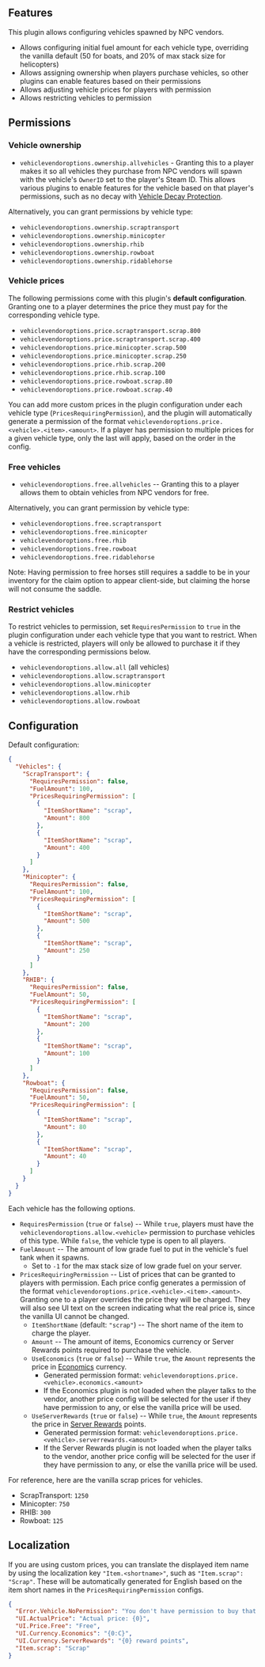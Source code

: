 ## Features

This plugin allows configuring vehicles spawned by NPC vendors.

- Allows configuring initial fuel amount for each vehicle type, overriding the vanilla default (50 for boats, and 20% of max stack size for helicopters)
- Allows assigning ownership when players purchase vehicles, so other plugins can enable features based on their permissions
- Allows adjusting vehicle prices for players with permission
- Allows restricting vehicles to permission

## Permissions

### Vehicle ownership

- `vehiclevendoroptions.ownership.allvehicles` - Granting this to a player makes it so all vehicles they purchase from NPC vendors will spawn with the vehicle's `OwnerID` set to the player's Steam ID. This allows various plugins to enable features for the vehicle based on that player's permissions, such as no decay with [Vehicle Decay Protection](https://umod.org/plugins/vehicle-decay-protection).

Alternatively, you can grant permissions by vehicle type:

- `vehiclevendoroptions.ownership.scraptransport`
- `vehiclevendoroptions.ownership.minicopter`
- `vehiclevendoroptions.ownership.rhib`
- `vehiclevendoroptions.ownership.rowboat`
- `vehiclevendoroptions.ownership.ridablehorse`

### Vehicle prices

The following permissions come with this plugin's **default configuration**. Granting one to a player determines the price they must pay for the corresponding vehicle type.

- `vehiclevendoroptions.price.scraptransport.scrap.800`
- `vehiclevendoroptions.price.scraptransport.scrap.400`
- `vehiclevendoroptions.price.minicopter.scrap.500`
- `vehiclevendoroptions.price.minicopter.scrap.250`
- `vehiclevendoroptions.price.rhib.scrap.200`
- `vehiclevendoroptions.price.rhib.scrap.100`
- `vehiclevendoroptions.price.rowboat.scrap.80`
- `vehiclevendoroptions.price.rowboat.scrap.40`

You can add more custom prices in the plugin configuration under each vehicle type (`PricesRequiringPermission`), and the plugin will automatically generate a permission of the format `vehiclevendoroptions.price.<vehicle>.<item>.<amount>`. If a player has permission to multiple prices for a given vehicle type, only the last will apply, based on the order in the config.

### Free vehicles

- `vehiclevendoroptions.free.allvehicles` -- Granting this to a player allows them to obtain vehicles from NPC vendors for free.

Alternatively, you can grant permission by vehicle type:

- `vehiclevendoroptions.free.scraptransport`
- `vehiclevendoroptions.free.minicopter`
- `vehiclevendoroptions.free.rhib`
- `vehiclevendoroptions.free.rowboat`
- `vehiclevendoroptions.free.ridablehorse`

Note: Having permission to free horses still requires a saddle to be in your inventory for the claim option to appear client-side, but claiming the horse will not consume the saddle.

### Restrict vehicles

To restrict vehicles to permission, set `RequiresPermission` to `true` in the plugin configuration under each vehicle type that you want to restrict. When a vehicle is restricted, players will only be allowed to purchase it if they have the corresponding permissions below.

- `vehiclevendoroptions.allow.all` (all vehicles)
- `vehiclevendoroptions.allow.scraptransport`
- `vehiclevendoroptions.allow.minicopter`
- `vehiclevendoroptions.allow.rhib`
- `vehiclevendoroptions.allow.rowboat`

## Configuration

Default configuration:
```json
{
  "Vehicles": {
    "ScrapTransport": {
      "RequiresPermission": false,
      "FuelAmount": 100,
      "PricesRequiringPermission": [
        {
          "ItemShortName": "scrap",
          "Amount": 800
        },
        {
          "ItemShortName": "scrap",
          "Amount": 400
        }
      ]
    },
    "Minicopter": {
      "RequiresPermission": false,
      "FuelAmount": 100,
      "PricesRequiringPermission": [
        {
          "ItemShortName": "scrap",
          "Amount": 500
        },
        {
          "ItemShortName": "scrap",
          "Amount": 250
        }
      ]
    },
    "RHIB": {
      "RequiresPermission": false,
      "FuelAmount": 50,
      "PricesRequiringPermission": [
        {
          "ItemShortName": "scrap",
          "Amount": 200
        },
        {
          "ItemShortName": "scrap",
          "Amount": 100
        }
      ]
    },
    "Rowboat": {
      "RequiresPermission": false,
      "FuelAmount": 50,
      "PricesRequiringPermission": [
        {
          "ItemShortName": "scrap",
          "Amount": 80
        },
        {
          "ItemShortName": "scrap",
          "Amount": 40
        }
      ]
    }
  }
}
```

Each vehicle has the following options.

- `RequiresPermission` (`true` or `false`) -- While `true`, players must have the `vehiclevendoroptions.allow.<vehicle>` permission to purchase vehicles of this type. While `false`, the vehicle type is open to all players.
- `FuelAmount` -- The amount of low grade fuel to put in the vehicle's fuel tank when it spawns.
  - Set to `-1` for the max stack size of low grade fuel on your server.
- `PricesRequiringPermission` -- List of prices that can be granted to players with permission. Each price config generates a permission of the format `vehiclevendoroptions.price.<vehicle>.<item>.<amount>`. Granting one to a player overrides the price they will be charged. They will also see UI text on the screen indicating what the real price is, since the vanilla UI cannot be changed.
  - `ItemShortName` (default: `"scrap"`) -- The short name of the item to charge the player.
  - `Amount` -- The amount of items, Economics currency or Server Rewards points required to purchase the vehicle.
  - `UseEconomics` (`true` or `false`) -- While `true`, the `Amount` represents the price in [Economics](https://umod.org/plugins/economics) currency.
    - Generated permission format: `vehiclevendoroptions.price.<vehicle>.economics.<amount>`
    - If the Economics plugin is not loaded when the player talks to the vendor, another price config will be selected for the user if they have permission to any, or else the vanilla price will be used.
  - `UseServerRewards` (`true` or `false`) -- While `true`, the `Amount` represents the price in [Server Rewards](https://umod.org/plugins/server-rewards) points.
    - Generated permission format: `vehiclevendoroptions.price.<vehicle>.serverrewards.<amount>`
    - If the Server Rewards plugin is not loaded when the player talks to the vendor, another price config will be selected for the user if they have permission to any, or else the vanilla price will be used.

For reference, here are the vanilla scrap prices for vehicles.
- ScrapTransport: `1250`
- Minicopter: `750`
- RHIB: `300`
- Rowboat: `125`

## Localization

If you are using custom prices, you can translate the displayed item name by using the localization key `"Item.<shortname>"`, such as `"Item.scrap": "Scrap"`. These will be automatically generated for English based on the item short names in the `PricesRequiringPermission` configs.

```json
{
  "Error.Vehicle.NoPermission": "You don't have permission to buy that vehicle.",
  "UI.ActualPrice": "Actual price: {0}",
  "UI.Price.Free": "Free",
  "UI.Currency.Economics": "{0:C}",
  "UI.Currency.ServerRewards": "{0} reward points",
  "Item.scrap": "Scrap"
}
```
